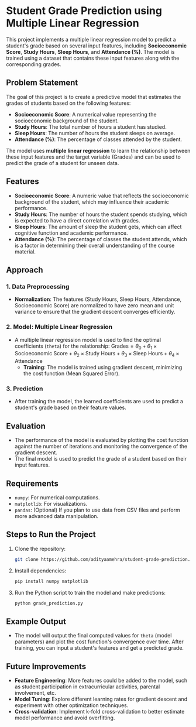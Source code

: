 # Student Grade Prediction using Multiple Linear Regression

This project implements a multiple linear regression model to predict a student's grade based on several input features, including **Socioeconomic Score**, **Study Hours**, **Sleep Hours**, and **Attendance (%)**. The model is trained using a dataset that contains these input features along with the corresponding grades.

## Problem Statement

The goal of this project is to create a predictive model that estimates the grades of students based on the following features:
- **Socioeconomic Score**: A numerical value representing the socioeconomic background of the student.
- **Study Hours**: The total number of hours a student has studied.
- **Sleep Hours**: The number of hours the student sleeps on average.
- **Attendance (%)**: The percentage of classes attended by the student.

The model uses **multiple linear regression** to learn the relationship between these input features and the target variable (Grades) and can be used to predict the grade of a student for unseen data.

## Features

- **Socioeconomic Score**: A numeric value that reflects the socioeconomic background of the student, which may influence their academic performance.
- **Study Hours**: The number of hours the student spends studying, which is expected to have a direct correlation with grades.
- **Sleep Hours**: The amount of sleep the student gets, which can affect cognitive function and academic performance.
- **Attendance (%)**: The percentage of classes the student attends, which is a factor in determining their overall understanding of the course material.

## Approach

### 1. Data Preprocessing
- **Normalization**: The features (Study Hours, Sleep Hours, Attendance, Socioeconomic Score) are normalized to have zero mean and unit variance to ensure that the gradient descent converges efficiently.

### 2. Model: Multiple Linear Regression
- A multiple linear regression model is used to find the optimal coefficients (`theta`) for the relationship:
  $\text{Grades} = \theta_0 + \theta_1 \times \text{Socioeconomic Score} + \theta_2 \times \text{Study Hours} + \theta_3 \times \text{Sleep Hours} + \theta_4 \times \text{Attendance}$
  - **Training**: The model is trained using gradient descent, minimizing the cost function (Mean Squared Error).
  
### 3. Prediction
- After training the model, the learned coefficients are used to predict a student's grade based on their feature values.

## Evaluation

- The performance of the model is evaluated by plotting the cost function against the number of iterations and monitoring the convergence of the gradient descent.
- The final model is used to predict the grade of a student based on their input features.

## Requirements

- `numpy`: For numerical computations.
- `matplotlib`: For visualizations.
- `pandas`: (Optional) If you plan to use data from CSV files and perform more advanced data manipulation.

## Steps to Run the Project

1. Clone the repository:
   ```bash
   git clone https://github.com/adityaamehra/student-grade-prediction.git
   ```
2. Install dependencies:
   ```bash
   pip install numpy matplotlib
   ```
3. Run the Python script to train the model and make predictions:
   ```bash
   python grade_prediction.py
   ```

## Example Output

- The model will output the final computed values for `theta` (model parameters) and plot the cost function's convergence over time. After training, you can input a student's features and get a predicted grade.

## Future Improvements

- **Feature Engineering**: More features could be added to the model, such as student participation in extracurricular activities, parental involvement, etc.
- **Model Tuning**: Explore different learning rates for gradient descent and experiment with other optimization techniques.
- **Cross-validation**: Implement k-fold cross-validation to better estimate model performance and avoid overfitting.
